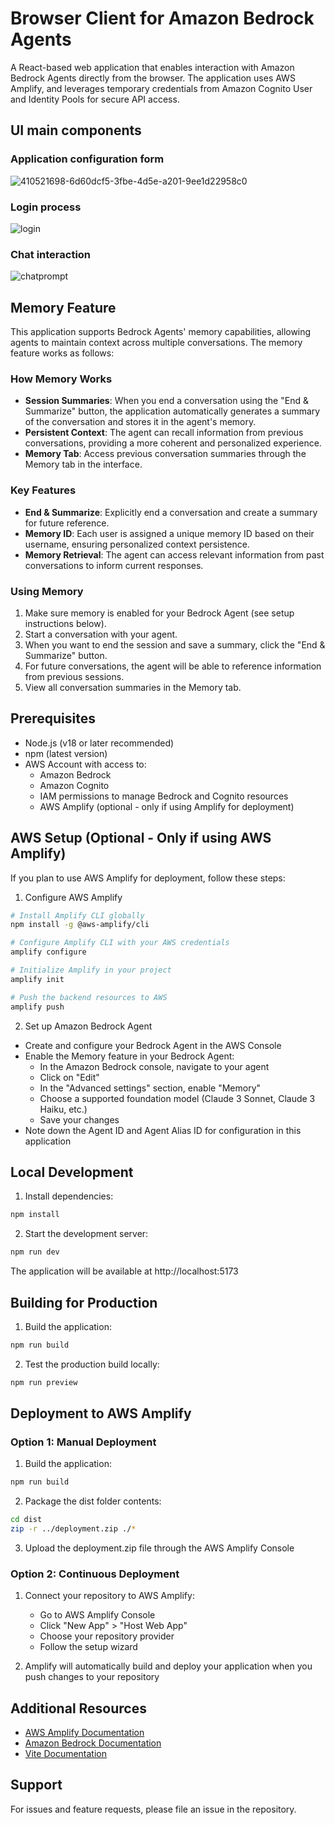 # Browser Client for Amazon Bedrock Agents

A React-based web application that enables interaction with Amazon Bedrock Agents directly from the browser. The application uses AWS Amplify, and leverages temporary credentials from Amazon Cognito User and Identity Pools for secure API access.

## UI main components

### Application configuration form
![410521698-6d60dcf5-3fbe-4d5e-a201-9ee1d22958c0](https://github.com/user-attachments/assets/a2421c88-6fb4-45d8-9deb-7146d1ffad97)

### Login process
![login](https://github.com/user-attachments/assets/c563e4d6-f17f-4699-9055-be88dcb11c69)

### Chat interaction
![chatprompt](https://github.com/user-attachments/assets/6ea57a4d-503a-4936-a2c4-a7d0c8b2b8a5)

## Memory Feature

This application supports Bedrock Agents' memory capabilities, allowing agents to maintain context across multiple conversations. The memory feature works as follows:

### How Memory Works

- **Session Summaries**: When you end a conversation using the "End & Summarize" button, the application automatically generates a summary of the conversation and stores it in the agent's memory.
- **Persistent Context**: The agent can recall information from previous conversations, providing a more coherent and personalized experience.
- **Memory Tab**: Access previous conversation summaries through the Memory tab in the interface.

### Key Features

- **End & Summarize**: Explicitly end a conversation and create a summary for future reference.
- **Memory ID**: Each user is assigned a unique memory ID based on their username, ensuring personalized context persistence.
- **Memory Retrieval**: The agent can access relevant information from past conversations to inform current responses.

### Using Memory

1. Make sure memory is enabled for your Bedrock Agent (see setup instructions below).
2. Start a conversation with your agent.
3. When you want to end the session and save a summary, click the "End & Summarize" button.
4. For future conversations, the agent will be able to reference information from previous sessions.
5. View all conversation summaries in the Memory tab.

## Prerequisites

- Node.js (v18 or later recommended)
- npm (latest version)
- AWS Account with access to:
  - Amazon Bedrock
  - Amazon Cognito
  - IAM permissions to manage Bedrock and Cognito resources
  - AWS Amplify (optional - only if using Amplify for deployment)

## AWS Setup (Optional - Only if using AWS Amplify)

If you plan to use AWS Amplify for deployment, follow these steps:

1. Configure AWS Amplify

```bash
# Install Amplify CLI globally
npm install -g @aws-amplify/cli

# Configure Amplify CLI with your AWS credentials
amplify configure

# Initialize Amplify in your project
amplify init

# Push the backend resources to AWS
amplify push
```

2. Set up Amazon Bedrock Agent
- Create and configure your Bedrock Agent in the AWS Console
- Enable the Memory feature in your Bedrock Agent:
  - In the Amazon Bedrock console, navigate to your agent
  - Click on "Edit"
  - In the "Advanced settings" section, enable "Memory"
  - Choose a supported foundation model (Claude 3 Sonnet, Claude 3 Haiku, etc.)
  - Save your changes
- Note down the Agent ID and Agent Alias ID for configuration in this application

## Local Development

1. Install dependencies:

```bash
npm install
```

2. Start the development server:

```bash
npm run dev
```

The application will be available at http://localhost:5173

## Building for Production

1. Build the application:

```bash
npm run build
```

2. Test the production build locally:

```bash
npm run preview
```

## Deployment to AWS Amplify

### Option 1: Manual Deployment
1. Build the application:

```bash
npm run build
```

2. Package the dist folder contents:

```bash
cd dist
zip -r ../deployment.zip ./*
```

3. Upload the deployment.zip file through the AWS Amplify Console

### Option 2: Continuous Deployment
1. Connect your repository to AWS Amplify:
   - Go to AWS Amplify Console
   - Click "New App" > "Host Web App"
   - Choose your repository provider
   - Follow the setup wizard

2. Amplify will automatically build and deploy your application when you push changes to your repository

## Additional Resources

- [AWS Amplify Documentation](https://docs.amplify.aws/)
- [Amazon Bedrock Documentation](https://docs.aws.amazon.com/bedrock/)
- [Vite Documentation](https://vitejs.dev/guide/)

## Support

For issues and feature requests, please file an issue in the repository.
